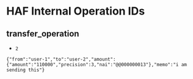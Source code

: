 # HAF Internal Operation IDs

## transfer_operation

- `2`

```
{"from":"user-1","to":"user-2","amount":{"amount":"110000","precision":3,"nai":"@@000000013"},"memo":"i am sending this"}
```
